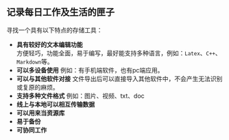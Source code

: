 ## 记录每日工作及生活的匣子
寻找一个具有以下特点的存储工具：
* **具有较好的文本编辑功能**  
方便轻巧，功能全面，易于编写，最好能支持多种语言，例如：`Latex`、`C++`、`Markdown`等。
* **可以多设备使用**
例如：有手机端软件，也有pc端应用。
* **可以与其他软件对接**
文件导出后可以直接导入其他软件中，不会产生无法识别或复原的麻烦。
* **支持多种文件格式**
例如：图片、视频、txt、doc
* **线上与本地可以相互传输数据**
* **可以用来当资源库**
* **易于备份**
* **可协同工作**
<!--stackedit_data:
eyJoaXN0b3J5IjpbLTIxNDczNjI4NjldfQ==
-->
